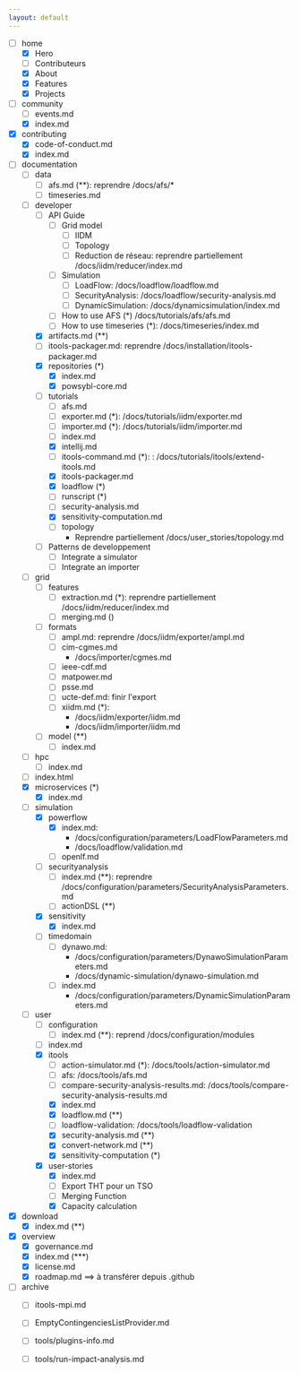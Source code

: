 ```yaml
---
layout: default
---
```


- [ ] home
    - [X] Hero
    - [ ] Contributeurs
    - [X] About
    - [X] Features
    - [X] Projects
- [ ] community
    - [ ] events.md
    - [X] index.md
- [X] contributing
    - [X] code-of-conduct.md
    - [X] index.md
- [ ] documentation
    - [ ] data
        - [ ] afs.md (**): reprendre /docs/afs/*
        - [ ] timeseries.md
    - [ ] developer
        - [ ] API Guide
            - [ ] Grid model
                - [ ] IIDM
                - [ ] Topology
                - [ ] Reduction de réseau: reprendre partiellement /docs/iidm/reducer/index.md
            - [ ] Simulation
                - [ ] LoadFlow: /docs/loadflow/loadflow.md
                - [ ] SecurityAnalysis: /docs/loadflow/security-analysis.md
                - [ ] DynamicSimulation: /docs/dynamicsimulation/index.md
            - [ ] How to use AFS (*)
                /docs/tutorials/afs/afs.md
            - [ ] How to use timeseries (*): /docs/timeseries/index.md
        - [X] artifacts.md (**)
        - [ ] itools-packager.md: reprendre /docs/installation/itools-packager.md
        - [X] repositories (*)
            - [X] index.md
            - [X] powsybl-core.md
        - [ ] tutorials
            - [ ] afs.md
            - [ ] exporter.md (*): /docs/tutorials/iidm/exporter.md
            - [ ] importer.md (*): /docs/tutorials/iidm/importer.md
            - [ ] index.md
            - [X] intellij.md
            - [ ] itools-command.md (*): : /docs/tutorials/itools/extend-itools.md
            - [X] itools-packager.md
            - [X] loadflow (*)
            - [ ] runscript (*)
            - [ ] security-analysis.md
            - [X] sensitivity-computation.md
            - [ ] topology
                - Reprendre partiellement /docs/user_stories/topology.md
        - [ ] Patterns de developpement
            - [ ] Integrate a simulator
            - [ ] Integrate an importer
    - [ ] grid
        - [ ] features
            - [ ] extraction.md (*): reprendre partiellement /docs/iidm/reducer/index.md
            - [ ] merging.md ()
        - [ ] formats
            - [ ] ampl.md: reprendre /docs/iidm/exporter/ampl.md
            - [ ] cim-cgmes.md
                - /docs/importer/cgmes.md
            - [ ] ieee-cdf.md
            - [ ] matpower.md
            - [ ] psse.md
            - [ ] ucte-def.md: finir l'export
            - [ ] xiidm.md (*):
                - /docs/iidm/exporter/iidm.md
                - /docs/iidm/importer/iidm.md
        - [ ] model (**)
            - [ ] index.md
    - [ ] hpc
        - [ ] index.md
    - [ ] index.html
    - [X] microservices (*)
        - [X] index.md
    - [ ] simulation
        - [X] powerflow
            - [X] index.md:
                - /docs/configuration/parameters/LoadFlowParameters.md
                - /docs/loadflow/validation.md
            - [ ] openlf.md
        - [ ] securityanalysis
            - [ ] index.md  (**): reprendre /docs/configuration/parameters/SecurityAnalysisParameters.md
            - [ ] actionDSL (**)
        - [X] sensitivity
            - [X] index.md
        - [ ] timedomain
            - [ ] dynawo.md:
                - /docs/configuration/parameters/DynawoSimulationParameters.md
                - /docs/dynamic-simulation/dynawo-simulation.md
            - [ ] index.md
                - /docs/configuration/parameters/DynamicSimulationParameters.md
    - [ ] user
        - [ ] configuration
            - [ ] index.md (**): reprend /docs/configuration/modules
        - [ ] index.md
        - [X] itools
            - [ ] action-simulator.md (*): /docs/tools/action-simulator.md
            - [ ] afs: /docs/tools/afs.md
            - [ ] compare-security-analysis-results.md: /docs/tools/compare-security-analysis-results.md
            - [X] index.md
            - [X] loadflow.md (**)
            - [ ] loadflow-validation: /docs/tools/loadflow-validation
            - [X] security-analysis.md (**)
            - [X] convert-network.md (**)
            - [X] sensitivity-computation (*)
        - [X] user-stories
            - [X] index.md
            - [ ] Export THT pour un TSO
            - [ ] Merging Function
            - [X] Capacity calculation
- [X] download
    - [X] index.md (**)
- [X] overview
    - [X] governance.md
    - [X] index.md (***)
    - [X] license.md
    - [X] roadmap.md ==> à transférer depuis .github
- [ ] archive
    - [ ] itools-mpi.md
    - [ ] EmptyContingenciesListProvider.md
    - [ ] tools/plugins-info.md
    - [ ] tools/run-impact-analysis.md

